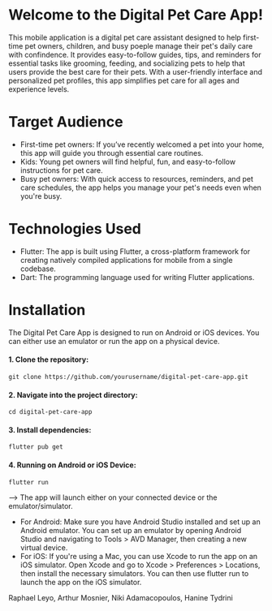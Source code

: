# Welcome to the Digital Pet Care App! 
This mobile application is a digital pet care assistant designed to help first-time pet owners, children, and busy poeple 
manage their pet's daily care with confindence. It provides easy-to-follow guides, tips, and reminders for essential tasks like grooming, feeding, and 
socializing pets to help that users provide the best care for their pets. With a user-friendly interface and personalized 
pet profiles, this app simplifies pet care for all ages and experience levels.

# Target Audience
* First-time pet owners: If you’ve recently welcomed a pet into your home, this app will guide you through essential care routines.
* Kids: Young pet owners will find helpful, fun, and easy-to-follow instructions for pet care.
* Busy pet owners: With quick access to resources, reminders, and pet care schedules, the app helps you manage your pet's needs even when you're busy.

# Technologies Used
* Flutter: The app is built using Flutter, a cross-platform framework for creating natively compiled applications for mobile from a single codebase.
* Dart: The programming language used for writing Flutter applications.


# Installation
The Digital Pet Care App is designed to run on Android or iOS devices. You can either use an emulator or run the app on a physical device.

#### 1. Clone the repository:
    git clone https://github.com/yourusername/digital-pet-care-app.git
#### 2. Navigate into the project directory:
    cd digital-pet-care-app
#### 3. Install dependencies:
    flutter pub get
#### 4. Running on Android or iOS Device:
    flutter run
--> The app will launch either on your connected device or the emulator/simulator.

* For Android: Make sure you have Android Studio installed and set up an Android emulator.
  You can set up an emulator by opening Android Studio and navigating to Tools > AVD Manager, then creating a new virtual device.
* For iOS: If you're using a Mac, you can use Xcode to run the app on an iOS simulator.
  Open Xcode and go to Xcode > Preferences > Locations, then install the necessary simulators. You can then use flutter run to launch the app on the iOS simulator.

Raphael Leyo, Arthur Mosnier, Niki Adamacopoulos, Hanine Tydrini


